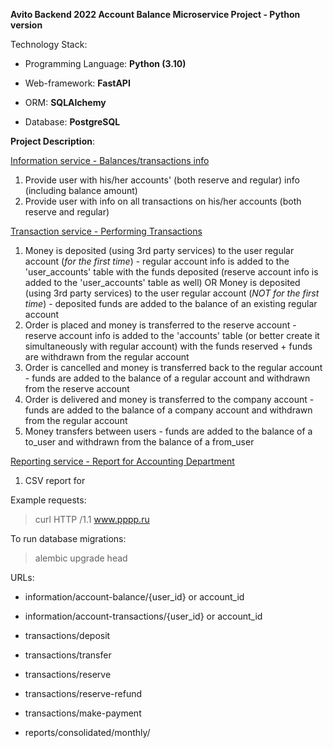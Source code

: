 **Avito Backend 2022 Account Balance Microservice Project - Python version**

Technology Stack:
- Programming Language: **Python (3.10)**

- Web-framework: **FastAPI**

- ORM: **SQLAlchemy**

- Database: **PostgreSQL**


**Project Description**:

<ins>Information service - Balances/transactions info</ins>
1. Provide user with his/her accounts' (both reserve and regular) info (including balance amount)
2. Provide user with info on all transactions on his/her accounts (both reserve and regular)

<ins>Transaction service - Performing Transactions</ins>
1. Money is deposited (using 3rd party services) to the user regular account (*for the first time*) - regular account info is added to the 'user_accounts' table with the funds deposited (reserve account info is added to the 'user_accounts' table as well)
OR
Money is deposited (using 3rd party services) to the user regular account (*NOT for the first time*) - deposited funds are added to the balance of an existing regular account
2. Order is placed and money is transferred to the reserve account - reserve account info is added to the 'accounts' table (or better create it simultaneously with regular account) with the funds reserved + funds are withdrawn from the regular account
3. Order is cancelled and money is transferred back to the regular account - funds are added to the balance of a regular account and withdrawn from the reserve account
4. Order is delivered and money is transferred to the company account - funds are added to the balance of a company account and withdrawn from the regular account
5. Money transfers between users - funds are added to the balance of a to_user and withdrawn from the balance of a from_user

<ins>Reporting service - Report for Accounting Department</ins>
1. CSV report for 

Example requests:
>curl HTTP /1.1 www.pppp.ru
 
To run database migrations:
> alembic upgrade head


URLs:

- information/account-balance/{user_id} or account_id
- information/account-transactions/{user_id} or account_id


- transactions/deposit
- transactions/transfer
- transactions/reserve
- transactions/reserve-refund
- transactions/make-payment


- reports/consolidated/monthly/

